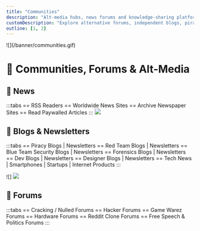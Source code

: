 ```yaml
---
title: "Communities"
description: "Alt-media hubs, news forums and knowledge-sharing platforms"
customDescription: "Explore alternative forums, independent blogs, piracy blogs, and security-focused newsletters"
outline: [1, 2]
---
```


<GradientCard title="Communities & Alt-Media" description="Alternative media platforms, tech blogs, security forums, and niche communities." theme="blue" variant="thin"/>
![](/banner/communities.gif)

# 📰 Communities, Forums & Alt-Media
## 📰 News
:::tabs
== RSS Readers
== Worldwide News Sites
== Archive Newspaper Sites
== Read Paywalled Articles
:::
<GradientCard title="📰 Blogs & Newsletters" description="Curated cybersecurity blogs, tech newsletters, and industry insights." theme="blue" variant="thin"/>
![](/banner/communitiesblogs.gif)

## 📰 Blogs & Newsletters
:::tabs
== Piracy Blogs | Newsletters
== Red Team Blogs | Newsletters
== Blue Team Security Blogs | Newsletters
== Forensics Blogs | Newsletters
== Dev Blogs | Newsletters
== Designer Blogs | Newsletters
== Tech News | Smartphones | Startups | Internet Products
:::

<GradientCard title="📰 Forums" description="Access underground forums, leak sites, and OSINT discussion boards." theme="stone" variant="thin"/>![]
![](/banner/communitiesforums.gif)

## 📰 Forums
:::tabs
== Cracking / Nulled Forums
== Hacker Forums
== Game Warez Forums
== Hardware Forums
== Reddit Clone Forums
== Free Speech & Politics Forums
:::
